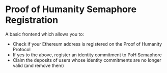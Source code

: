 # Proof of Humanity Semaphore Registration

A basic frontend which allows you to:

- Check if your Ethereum address is registered on the Proof of Humanity Protocol
- If yes to the above, register an identity commitment to PoH Semaphore
- Claim the deposits of users whose identity commitments are no longer valid (and remove them)
